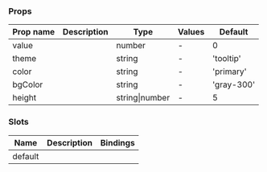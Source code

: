 ### Props

| Prop name | Description | Type           | Values | Default    |
| --------- | ----------- | -------------- | ------ | ---------- |
| value     |             | number         | -      | 0          |
| theme     |             | string         | -      | 'tooltip'  |
| color     |             | string         | -      | 'primary'  |
| bgColor   |             | string         | -      | 'gray-300' |
| height    |             | string\|number | -      | 5          |

### Slots

| Name    | Description | Bindings |
| ------- | ----------- | -------- |
| default |             |          |
